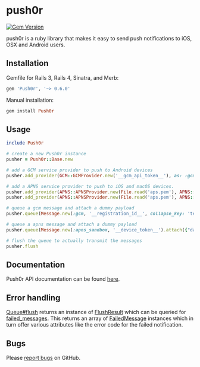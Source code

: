 push0r
======
[![Gem Version](https://badge.fury.io/rb/Push0r.svg)](http://badge.fury.io/rb/Push0r)

push0r is a ruby library that makes it easy to send push notifications to iOS, OSX and Android users.

## Installation
Gemfile for Rails 3, Rails 4, Sinatra, and Merb:
``` ruby
gem 'Push0r', '~> 0.6.0'
```

Manual installation:
``` ruby
gem install Push0r
```


## Usage
``` ruby
include Push0r

# create a new Push0r instance
pusher = Push0r::Base.new

# add a GCM service provider to push to Android devices
pusher.add_provider(GCM::GCMProvider.new('__gcm_api_token__'), as: :gcm)

# add a APNS service provider to push to iOS and macOS devices.
pusher.add_provider(APNS::APNSProvider.new(File.read('aps.pem'), APNS::Environment::SANDBOX), as: :apns_sandbox)
pusher.add_provider(APNS::APNSProvider.new(File.read('aps.pem'), APNS::Environment::PRODUCTION), as: :apns_production)

# queue a gcm message and attach a dummy payload
pusher.queue(Message.new(:gcm, '__registration_id__', collapse_key: 'test').attach({"data" => {"d" => "1"}}))

# queue a apns message and attach a dummy payload
pusher.queue(Message.new(:apns_sandbox, '__device_token__').attach({"data" => {"d" => "1"}}))

# flush the queue to actually transmit the messages
pusher.flush
```

## Documentation
Push0r API documentation can be found [here][apidocs].

## Error handling
[Queue#flush][flush] returns an instance of [FlushResult][flushresult] which can be queried for [failed_messages][failed_messages]. This returns an array of [FailedMessage][failed_message] instances which in turn offer various attributes like the error code for the failed notification.

## Bugs
Please [report bugs][issues] on GitHub.

[issues]: https://github.com/cbot/push0r/issues
[apidocs]: http://rubydoc.info/gems/Push0r/frames
[flush]: http://rubydoc.info/gems/Push0r/Push0r/Queue#flush-instance_method
[flushresult]: http://rubydoc.info/gems/Push0r/Push0r/FlushResult
[failed_messages]: http://rubydoc.info/gems/Push0r/Push0r/FlushResult#failed_messages-instance_method
[failed_message]: http://rubydoc.info/gems/Push0r/Push0r/FailedMessage
